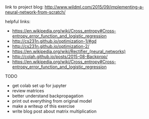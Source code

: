 link to project blog: http://www.wildml.com/2015/09/implementing-a-neural-network-from-scratch/

helpful links:
- https://en.wikipedia.org/wiki/Cross_entropy#Cross-entropy_error_function_and_logistic_regression
- http://cs231n.github.io/optimization-1/#gd
- http://cs231n.github.io/optimization-2/
- https://en.wikipedia.org/wiki/Rectifier_(neural_networks)
- http://colah.github.io/posts/2015-08-Backprop/
- https://en.wikipedia.org/wiki/Cross_entropy#Cross-entropy_error_function_and_logistic_regression

TODO
- get colab set up for jupyter
- review matrices
- better understand backpropagation
- print out everything from original model
- make a writeup of this exercise
- write blog post about matrix multiplication
